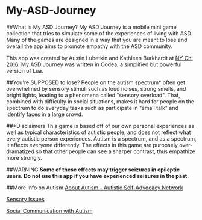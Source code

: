 # My-ASD-Journey

##What is My ASD Journey?
My ASD Journey is a mobile mini game collection that tries to simulate some of the experiences of living with ASD. Many of the games are designed in a way that you are meant to lose and overall the app aims to promote empathy with the ASD community.

This app was created by Austin Lubetkin and Kathleen Burkhardt at [NY Chi 2016](http://nychi.tech). My ASD Journey was written in Codea, a simplified but powerful version of Lua.

##You're SUPPOSED to lose?
People on the autism spectrum* often get overwhelmed by sensory stimuli such as loud noises, strong smells, and bright lights, leading to a phenomena called "sensory overload". That, combined with difficulty in social situations, makes it hard for people on the spectrum to do everyday tasks such as participate in "small talk" and identify faces in a large crowd.

##*Disclaimers
This game is based off of our own personal experiences as well as typical characteristics of autistic people, and does not reflect what every autistic person experiences. Autism is a spectrum, and as a spectrum, it affects everyone differently. The effects in this game are purposely over-dramatized so that other people can see a sharper contrast, thus empathize more strongly.

##WARNING
**Some of these effects may trigger seizures in epileptic users. Do not use this app if you have experienced seizures in the past.**

##More Info on Autism
[About Autism - Autistic Self-Advocacy Network](http://autisticadvocacy.org/home/about-asan/about-autism/)

[Sensory Issues](http://www.interactingwithautism.com/section/understanding/sensory/1)

[Social Communication with Autism](https://www.iidc.indiana.edu//index.php?pageId=Social-Communication-and-Language-Characteristics-Associated-with-High-Functioning-Verbal-Children-and-Adults-with-ASD)